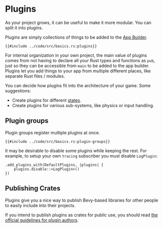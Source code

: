 # Plugins

As your project grows, it can be useful to make it more modular. You can split it into plugins.

Plugins are simply collections of things to be added to the [App Builder](./app-builder.md).

```rust,no_run,noplayground
{{#include ../code/src/basics.rs:plugins}}
```

For internal organization in your own project, the main value of plugins comes
from not having to declare all your Rust types and functions as `pub`, just so
they can be accessible from `main` to be added to the app builder. Plugins let
you add things to your app from multiple different places, like separate Rust
files / modules.

You can decide how plugins fit into the architecture of your game. Some suggestions:
 - Create plugins for different [states](./states.md).
 - Create plugins for various sub-systems, like physics or input handling.

## Plugin groups

Plugin groups register multiple plugins at once. 

```rust,no_run,noplayground
{{#include ../code/src/basics.rs:plugin-groups}}
```

It may be desirable to disable some plugins while keeping the rest. For example, to setup your own `tracing` subscriber you must disable `LogPlugin`:
```rust,no_run,noplayground
.add_plugins_with(DefaultPlugins, |plugins| {
    plugins.disable::<LogPlugin>()
})
```


## Publishing Crates

Plugins give you a nice way to publish Bevy-based libraries for other people to
easily include into their projects.

If you intend to publish plugins as crates for public use, you should read
[the official guidelines for plugin authors](https://github.com/bevyengine/bevy/blob/main/docs/plugins_guidelines.md).
